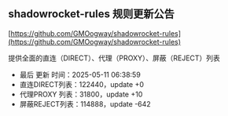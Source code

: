 ## shadowrocket-rules 规则更新公告

[https://github.com/GMOogway/shadowrocket-rules](https://github.com/GMOogway/shadowrocket-rules)

提供全面的直连（DIRECT）、代理（PROXY）、屏蔽（REJECT）列表
- 最后 更新 时间：2025-05-11 06:38:59
- 直连DIRECT列表：122440，update +0
- 代理PROXY 列表：31800，update +10
- 屏蔽REJECT列表：114888，update -642